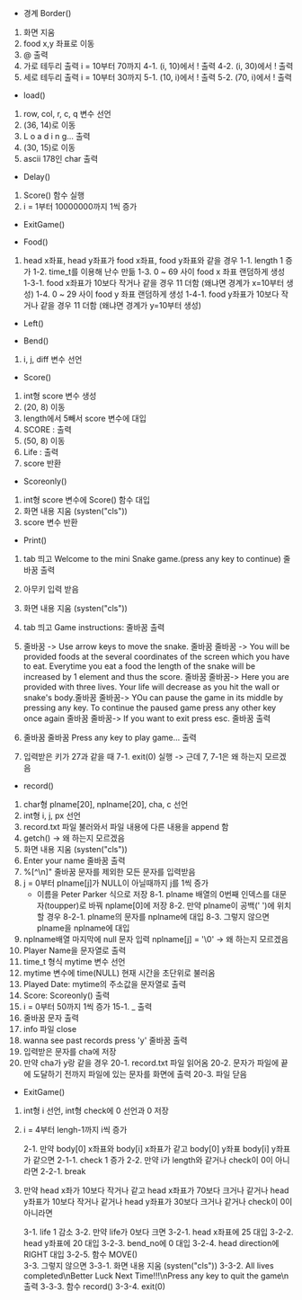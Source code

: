 - 경계 Border()

1. 화면 지움
2. food x,y 좌표로 이동
3. @ 출력
4. 가로 테두리 출력 i = 10부터 70까지
   4-1. (i, 10)에서 ! 출력
   4-2. (i, 30)에서 ! 출력
5. 세로 테두리 출력 i = 10부터 30까지
   5-1. (10, i)에서 ! 출력
   5-2. (70, i)에서 ! 출력

- load()

1. row, col, r, c, q 변수 선언
2. (36, 14)로 이동
3. L o a d i n g... 출력
4. (30, 15)로 이동
5. ascii 178인 char 출력

- Delay()

1. Score() 함수 실행
2. i = 1부터 10000000까지 1씩 증가

- ExitGame()


- Food()

1. head x좌표, head y좌표가 food x좌표, food y좌표와 같을 경우
   1-1. length 1 증가
   1-2. time_t를 이용해 난수 만듦
   1-3. 0 ~ 69 사이 food x 좌표 랜덤하게 생성
        1-3-1. food x좌표가 10보다 작거나 같을 경우 11 더함 (왜냐면 경계가 x=10부터 생성)
   1-4. 0 ~ 29 사이 food y 좌표 랜덤하게 생성
        1-4-1. food y좌표가 10보다 작거나 같을 경우 11 더함 (왜냐면 경계가 y=10부터 생성)


- Left()

- Bend()

1. i, j, diff 변수 선언



- Score()

1. int형 score 변수 생성
2. (20, 8) 이동
3. length에서 5빼서 score 변수에 대입
4. SCORE : 출력
5. (50, 8) 이동
6. Life : 출력
7. score 반환

- Scoreonly()

1. int형 score 변수에 Score() 함수 대입
2. 화면 내용 지움 (systen("cls"))
3. score 변수 반환

- Print()

1. tab 띄고 Welcome to the mini Snake game.(press any key to continue) 줄바꿈 출력
2. 아무키 입력 받음
3. 화면 내용 지움 (systen("cls"))
4. tab 띄고 Game instructions: 줄바꿈 출력
5. 줄바꿈 -> Use arrow keys to move the snake. 줄바꿈 줄바꿈 -> You will be provided foods at the several coordinates of the screen which you have to eat. Everytime you eat a food the length of the snake will be increased by 1 element and thus the score. 줄바꿈 줄바꿈-> Here you are provided with three lives. Your life will decrease as you hit the wall or snake's body.줄바꿈 줄바꿈-> YOu can pause the game in its middle by pressing any key. To continue the paused game press any other key once again 줄바꿈 줄바꿈-> If you want to exit press esc. 줄바꿈 출력

6. 줄바꿈 줄바꿈 Press any key to play game... 출력
7. 입력받은 키가 27과 같을 때
   7-1. exit(0) 실행 -> 근데 7, 7-1은 왜 하는지 모르겠음


- record()

1. char형 plname[20], nplname[20], cha, c 선언
2. int형 i, j, px 선언
3. record.txt 파일 불러와서 파일 내용에 다른 내용을 append 함
4. getch() -> 왜 하는지 모르겠음
5. 화면 내용 지움 (systen("cls"))
6. Enter your name 줄바꿈 출력
7. %[^\n]" 줄바꿈 문자를 제외한 모든 문자를 입력받음
8. j = 0부터 plname[j]가 NULL이 아닐때까지 j를 1씩 증가
   * 이름을 Peter Parker 식으로 저장
   8-1. plname 배열의 0번째 인덱스를 대문자(toupper)로 바꿔 nplame[0]에 저장
   8-2. 만약 plname이 공백(' ')에 위치할 경우
        8-2-1. plname의 문자를 nplname에 대입
   8-3. 그렇지 않으면 plname을 nplname에 대입
9. nplname배열 마지막에 null 문자 입력 nplname[j] = '\0' -> 왜 하는지 모르겠음
10. Player Name을 문자열로 출력
11. time_t 형식 mytime 변수 선언
12. mytime 변수에 time(NULL) 현재 시간을 초단위로 불러옴
13. Played Date: mytime의 주소값을 문자열로 출력
14. Score: Scoreonly() 출력
15. i = 0부터 50까지 1씩 증가
    15-1. _ 출력
16. 줄바꿈 문자 출력
17. info 파일 close
18. wanna see past records press 'y' 줄바꿈 출력
19. 입력받은 문자를 cha에 저장
20. 만약 cha가 y랑 같을 경우
    20-1. record.txt 파일 읽어옴
    20-2. 문자가 파일에 끝에 도달하기 전까지 파일에 있는 문자를 화면에 출력
    20-3. 파일 닫음


- ExitGame()

1. int형 i 선언, int형 check에 0 선언과 0 저장
2. i = 4부터 lengh-1까지 i씩 증가

   2-1. 만약 body[0] x좌표와 body[i] x좌표가 같고 body[0] y좌표 body[i] y좌표가 같으면
   2-1-1. check 1 증가
   2-2. 만약 i가 length와 같거나 check이 0이 아니라면
   2-2-1. break
3. 만약 head x좌가 10보다 작거나 같고 head x좌표가 70보다 크거나 같거나 head y좌표가 10보다 작거나 같거나 head y좌표가 30보다 크거나 같거나 check이 0이 아니라면

   3-1. life 1 감소
   3-2. 만약 life가 0보다 크면
   3-2-1. head x좌표에 25 대입
   3-2-2. head y좌표에 20 대입
   3-2-3. bend_no에 0 대입
   3-2-4. head direction에 RIGHT 대입
   3-2-5. 함수 MOVE()   
   3-3. 그렇지 않으면
   3-3-1. 화면 내용 지움 (systen("cls"))
   3-3-2. All lives completed\nBetter Luck Next Time!!!\nPress any key to quit the game\n 출력
   3-3-3. 함수 record()
   3-3-4. exit(0)
